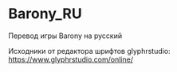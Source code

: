 # Barony_RU
 Перевод игры Barony на русский

Исходники от редактора шрифтов glyphrstudio: https://www.glyphrstudio.com/online/